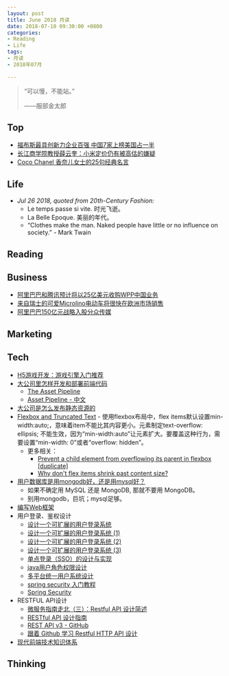 ```yaml
---
layout: post
title: June 2018 月读
date: 2018-07-10 09:30:00 +0800
categories:
- Reading
- Life
tags:
- 月读
- 2018年07月

---
```


<blockquote class="blockquote-center">
<p>“可以慢，不能站。”</p>
<p>——服部金太郎</p>
</blockquote>

## Top

- [福布斯最具创新力企业百强 中国7家上榜美国占一半](https://www.cnbeta.com/articles/tech/731663.htm)
- [长江商学院教授薛云奎：小米定价仍有被高估的嫌疑](https://m.cnbeta.com/view/749449.htm)
- [Coco Chanel 香奈儿女士的25句经典名言](http://fashion.qq.com/a/20141017/009115_all.htm)



## Life

- *Jul 26 2018, quoted from 20th-Century Fashion:*
	- Le temps passe si vite. 时光飞逝。
	- La Belle Epoque. 美丽的年代。
	- “Clothes make the man. Naked people have little or no influence on society.” - Mark Twain


## Reading



## Business

- [阿里巴巴和腾讯预计将以25亿美元收购WPP中国业务](https://m.cnbeta.com/view/749365.htm)
- [来自瑞士的可爱Microlino电动车将很快在欧洲市场销售](https://m.cnbeta.com/view/749267.htm)
- [阿里巴巴150亿元战略入股分众传媒](http://tech.sina.com.cn/i/2018-07-18/doc-ihfnsvza2619778.shtml)

## Marketing


## Tech

- [H5游戏开发：游戏引擎入门推荐](https://aotu.io/notes/2017/12/27/h5-game-engine-recommend/)
- [大公司里怎样开发和部署前端代码](https://github.com/fouber/blog/issues/6)
	- [The Asset Pipeline](http://guides.rubyonrails.org/asset_pipeline.html)
	- [Asset Pipeline - 中文](https://ruby-china.github.io/rails-guides/v4.1/asset_pipeline.html)
- [大公司是怎么发布静态资源的](https://segmentfault.com/a/1190000007122250)
- [Flexbox and Truncated Text](https://css-tricks.com/flexbox-truncated-text/) - 使用flexbox布局中，flex items默认设置min-width:auto;，意味着item不能比其内容更小。元素制定text-overflow: ellipsis; 不能生效，因为“min-width:auto”让元素扩大。要覆盖这种行为，需要设置“min-width: 0”或者“overflow: hidden”。
	- 更多相关：
		- [Prevent a child element from overflowing its parent in flexbox [duplicate]](https://stackoverflow.com/questions/43809612/prevent-a-child-element-from-overflowing-its-parent-in-flexbox)
		- [Why don't flex items shrink past content size?](https://stackoverflow.com/questions/36247140/why-dont-flex-items-shrink-past-content-size?noredirect=1&lq=1)
- [用户数据库是用mongodb好，还是用mysql好？](https://www.zhihu.com/question/26095333)
	- 如果不确定用 MySQL 还是 MongoDB, 那就不要用 MongoDB。
	- 别用mongodb，巨坑；mysql足够。
- [编写Web框架](https://www.liaoxuefeng.com/wiki/001374738125095c955c1e6d8bb493182103fac9270762a000/0014023080708565bc89d6ab886481fb25a16cdc3b773f0000)
- 用户登录、鉴权设计
	- [设计一个可扩展的用户登录系统](https://cloud.tencent.com/developer/article/1054718)
	- [设计一个可扩展的用户登录系统 (1)](https://www.liaoxuefeng.com/article/001437480923144e567335658cc4015b38a595bb006aa51000)
	- [设计一个可扩展的用户登录系统 (2)](https://www.liaoxuefeng.com/article/001461119866914f84275c4a5034ffeb47405caa205e335000)
	- [设计一个可扩展的用户登录系统 (3)](https://www.liaoxuefeng.com/article/00146129217054923f7784c57134669986a8875c10e135e000)
	- [单点登录（SSO）的设计与实现](https://ken.io/note/sso-design-implement)
	- [java用户角色权限设计](https://blog.csdn.net/qq_35893120/article/details/79148694)
	- [多平台统一用户系统设计](https://segmentfault.com/a/1190000010627161)
	- [spring security 入门教程](http://www.sanjinbest.com/spring/spring-security-%E5%85%A5%E9%97%A8%E6%95%99%E7%A8%8B/)
	- [Spring Security](https://spring.io/projects/spring-security#learn)
- RESTFUL API设计
	- [微服务指南走北（三）：Restful API 设计简述](https://segmentfault.com/a/1190000008697972)
	- [RESTful API 设计指南](http://www.ruanyifeng.com/blog/2014/05/restful_api.html)
	- [REST API v3 - GitHub](https://developer.github.com/v3/)
	- [跟着 Github 学习 Restful HTTP API 设计](http://cizixs.com/2016/12/12/restful-api-design-guide)
- [现代前端技术知识体系](https://github.com/ouvens/frontend-system-map)


## Thinking

